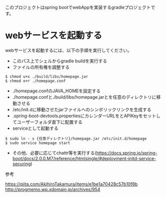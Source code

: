 このプロジェクトはspring bootでwebAppを実装するgradleプロジェクトです。

# webサービスを起動する

webサービスを起動するには、以下の手順を実行してください。

* このパス上でシェルからgradle buildを実行する
* ファイルの所有権を調整する
```
$ chmod u+x ./build/libs/homepage.jar
$ chmod o+r ./homepage.conf
```
* ./homepage.confのJAVA_HOMEを設定する
* ./homepage.confと./build/libs/homepage.jarとを任意のディレクトリに移動させる
* /etc/init.dに移動させたjarファイルへのシンボリックリンクを生成する
* .spring-boot-devtools.propertiesにカレンダーURLをとAPIKeyをセットしてユーザーフォルダ直下に配置する
* serviceとして起動する

```
$ sudo ln - s {任意ディレクトリ}/homepage.jar /etc/init.d/homepage
$ sudo service homepage start
```

* その他、必要に応じてchattr等を実行する(https://docs.spring.io/spring-boot/docs/2.0.0.M7/reference/htmlsingle/#deployment-initd-service-securing)


参考

https://qiita.com/AkihiroTakamura/items/e1be1a70428c57b10f8b
http://progmemo.wp.xdomain.jp/archives/954

